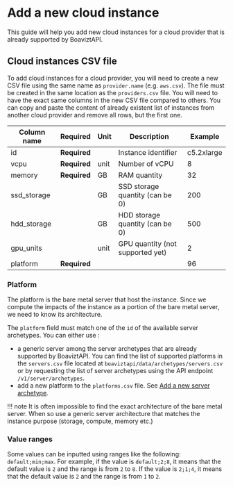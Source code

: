 # Add a new cloud instance

This guide will help you add new cloud instances for a cloud provider that is already supported by BoaviztAPI.

## Cloud instances CSV file

To add cloud instances for a cloud provider, you will need to create a new CSV file using the same name as `provider.name` (e.g. `aws.csv`). The file must be created in the same location as the `providers.csv` file. You will need to have the exact same columns in the new CSV file compared to others. You can copy and paste the content of already existent list of instances from another cloud provider and remove all rows, but the first one.

| Column name | Required     | Unit  | Description                      | Example    |
|-------------|--------------|-------|----------------------------------|------------|
| id          | **Required** |       | Instance identifier              | c5.2xlarge |
| vcpu        | **Required** | unit  | Number of vCPU                   | 8          |
| memory      | **Required** | GB    | RAM quantity                     | 32         |
| ssd_storage |              | GB    | SSD storage quantity (can be 0)  | 200        |
| hdd_storage |              | GB    | HDD storage quantity (can be 0)  | 500        |
| gpu_units   |              | unit  | GPU quantity (not supported yet) | 2          |
| platform    | **Required** |       |                                  | 96         |


### Platform

The platform is the bare metal server that host the instance. Since we compute the impacts of the instance as a portion of the bare metal server, we need to know its architecture. 

The `platform` field must match one of the `id` of the available server archetypes. You can either use :

* a generic server among the server archetypes that are already supported by BoaviztAPI. You can find the list of supported platforms in the `servers.csv` file located at `boaviztapi/data/archetypes/servers.csv` or by requesting the list of server archetypes using the API endpoint `/v1/server/archetypes`.
* add a new platform to the `platforms.csv` file. See [Add a new server archetype](server.md).

!!! note
    It is often impossible to find the exact architecture of the bare metal server. When so use a generic server architecture that matches the instance purpose (storage, compute, memory etc.)


### Value ranges

Some values can be inputted using ranges like the following: `default;min;max`. For example, if the value is `default;2;8`, it means that the default value is `2` and the range is from `2` to `8`. If the value is `2;1;4`, it means that the default value is `2` and the range is from `1` to `2`.